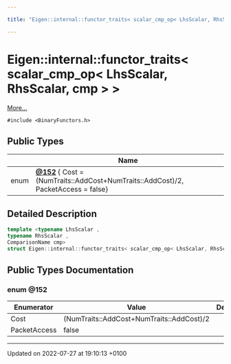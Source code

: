 ```yaml
---

title: "Eigen::internal::functor_traits< scalar_cmp_op< LhsScalar, RhsScalar, cmp > >"

---
```


# Eigen::internal::functor_traits< scalar_cmp_op< LhsScalar, RhsScalar, cmp > >



 [More...](#detailed-description)


`#include <BinaryFunctors.h>`

## Public Types

|                | Name           |
| -------------- | -------------- |
| enum| **[@152](http://example.org/classes/structeigen_1_1internal_1_1functor__traits_3_01scalar__cmp__op_3_01lhsscalar_00_01rhsscalar_00_01cmp_01_4_01_4/#enum-@152)** { Cost = (NumTraits<LhsScalar>::AddCost+NumTraits<RhsScalar>::AddCost)/2, PacketAccess = false} |

## Detailed Description

```cpp
template <typename LhsScalar ,
typename RhsScalar ,
ComparisonName cmp>
struct Eigen::internal::functor_traits< scalar_cmp_op< LhsScalar, RhsScalar, cmp > >;
```

## Public Types Documentation

### enum @152

| Enumerator | Value | Description |
| ---------- | ----- | ----------- |
| Cost | (NumTraits<LhsScalar>::AddCost+NumTraits<RhsScalar>::AddCost)/2|   |
| PacketAccess | false|   |




-------------------------------

Updated on 2022-07-27 at 19:10:13 +0100